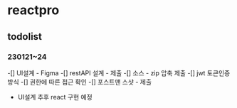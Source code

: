 # reactpro

## todolist
### 230121~24
-[] UI설계 - Figma
-[] restAPI 설계 - 제출
-[] 소스 - zip 압축 제출
-[] jwt 토큰인증방식
-[] 권한에 따른 접근 확인
-[] 포스트맨 스샷 - 제출

- UI설계 추후 react 구현 예정
